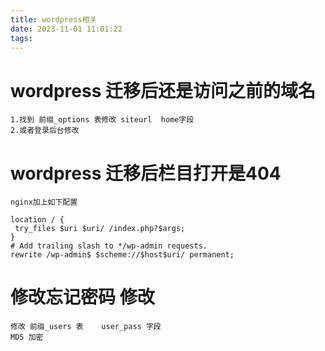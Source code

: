```yaml
---
title: wordpress相关
date: 2023-11-01 11:01:22
tags:
---
```




# wordpress 迁移后还是访问之前的域名
    
    1.找到 前缀_options 表修改 siteurl  home字段 
    2.或者登录后台修改




# wordpress 迁移后栏目打开是404

    nginx加上如下配置
    
    location / {
     try_files $uri $uri/ /index.php?$args;
    }
    # Add trailing slash to */wp-admin requests.
    rewrite /wp-admin$ $scheme://$host$uri/ permanent;
    
    
    
#  修改忘记密码 修改
    
    修改 前缀_users 表    user_pass 字段 
    MD5 加密


    